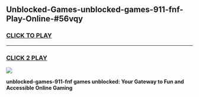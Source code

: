 
## Unblocked-Games-unblocked-games-911-fnf-Play-Online-#56vqy
<h3>
<a href="https://premium.freeplayer.one?title=unblocked-games-911-fnf&ref=27F">CLICK TO PLAY</a></h3>
<hr>

<h3>
<a href="https://premium.freeplayer.one?title=unblocked-games-911-fnf&ref=27F">CLICK 2 PLAY</a>
  
</h3>

<a href="https://premium.freeplayer.one?title=unblocked-games-911-fnf&ref=27F"><img src="https://clearcache.store/games.png"></a>


**unblocked-games-911-fnf games unblocked: Your Gateway to Fun and Accessible Online Gaming**
